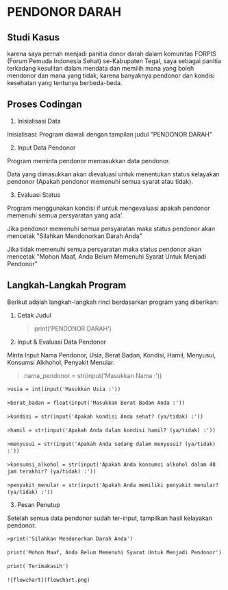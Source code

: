# PENDONOR DARAH

## Studi Kasus

 karena saya pernah menjadi panitia donor darah dalam komunitas FORPIS (Forum Pemuda Indonesia Sehat) se-Kabupaten Tegal, saya sebagai panitia terkadang kesulitan dalam mendata dan memilih mana yang boleh mendonor dan mana yang tidak, karena banyaknya pendonor dan kondisi kesehatan yang tentunya berbeda-beda.

## Proses Codingan

1. Inisialisasi Data

Inisialisasi: Program diawali dengan tampilan judul "PENDONOR DARAH"

2. Input Data Pendonor

Program meminta pendonor memasukkan data pendonor.

Data yang dimasukkan akan dievaluasi untuk menentukan status kelayakan pendonor (Apakah pendonor memenuhi semua syarat atau tidak).

3. Evaluasi Status

Program menggunakan kondisi if untuk mengevaluasi apakah pendonor memenuhi semua persyaratan yang ada'.

Jika pendonor memenuhi semua persyaratan maka status pendonor akan mencetak "Silahkan Mendonorkan Darah Anda"

Jika tidak memenuhi semua persyaratan maka status pendonor akan mencetak "Mohon Maaf, Anda Belum Memenuhi Syarat Untuk Menjadi Pendonor"

## Langkah-Langkah Program

Berikut adalah langkah-langkah rinci berdasarkan program yang diberikan:

1. Cetak Judul

    >print('PENDONOR DARAH')

2. Input & Evaluasi Data Pendonor

Minta Input Nama Pendonor, Usia, Berat Badan, Kondisi, Hamil, Menyusui, Konsumsi Alkhohol, Penyakit Menular.

 >nama_pendonor = str(input('Masukkan Nama :'))

    >usia = int(input('Masukkan Usia :'))
    
    >berat_badan = float(input('Masukkan Berat Badan Anda :'))

    >kondisi = str(input('Apakah kondisi Anda sehat? (ya/tidak) :'))

    >hamil = str(input('Apakah Anda dalam kondisi hamil? (ya/tidak) :'))

    >menyusui = str(input('Apakah Anda sedang dalam menyusui? (ya/tidak) :'))

    >konsumsi_alkohol = str(input('Apakah Anda konsumsi alkohol dalam 48 jam terakhir? (ya/tidak) :'))

    >penyakit_menular = str(input('Apakah Anda memiliki penyakit menular? (ya/tidak) :'))

3. Pesan Penutup

Setelah semua data pendonor sudah ter-input, tampilkan hasil kelayakan pendonor.

    >print('Silahkan Mendonorkan Darah Anda')

    print('Mohon Maaf, Anda Belum Memenuhi Syarat Untuk Menjadi Pendonor')

    print('Terimakasih')

    ![flowchart](flowchart.png)


